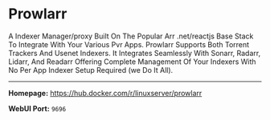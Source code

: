 # Prowlarr

A Indexer Manager/proxy Built On The Popular Arr .net/reactjs Base Stack To Integrate With Your Various Pvr Apps. Prowlarr Supports Both Torrent Trackers And Usenet Indexers. It Integrates Seamlessly With Sonarr, Radarr, Lidarr, And Readarr Offering Complete Management Of Your Indexers With No Per App Indexer Setup Required (we Do It All).

---

**Homepage:** https://hub.docker.com/r/linuxserver/prowlarr

**WebUI Port:** `9696`